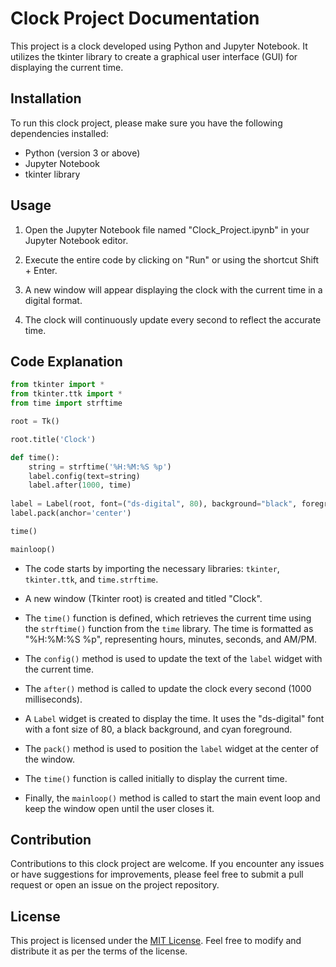 # Clock Project Documentation

This project is a clock developed using Python and Jupyter Notebook. It utilizes the tkinter library to create a graphical user interface (GUI) for displaying the current time.

## Installation

To run this clock project, please make sure you have the following dependencies installed:

- Python (version 3 or above)
- Jupyter Notebook
- tkinter library

## Usage

1. Open the Jupyter Notebook file named "Clock_Project.ipynb" in your Jupyter Notebook editor.

2. Execute the entire code by clicking on "Run" or using the shortcut Shift + Enter.

3. A new window will appear displaying the clock with the current time in a digital format.

4. The clock will continuously update every second to reflect the accurate time.

## Code Explanation

```python
from tkinter import *
from tkinter.ttk import *
from time import strftime

root = Tk()

root.title('Clock')

def time():
    string = strftime('%H:%M:%S %p')
    label.config(text=string)
    label.after(1000, time)
    
label = Label(root, font=("ds-digital", 80), background="black", foreground="cyan")
label.pack(anchor='center')

time()

mainloop()
```

- The code starts by importing the necessary libraries: `tkinter`, `tkinter.ttk`, and `time.strftime`.

- A new window (Tkinter root) is created and titled "Clock".

- The `time()` function is defined, which retrieves the current time using the `strftime()` function from the `time` library. The time is formatted as "%H:%M:%S %p", representing hours, minutes, seconds, and AM/PM.

- The `config()` method is used to update the text of the `label` widget with the current time.

- The `after()` method is called to update the clock every second (1000 milliseconds).

- A `Label` widget is created to display the time. It uses the "ds-digital" font with a font size of 80, a black background, and cyan foreground.

- The `pack()` method is used to position the `label` widget at the center of the window.

- The `time()` function is called initially to display the current time.

- Finally, the `mainloop()` method is called to start the main event loop and keep the window open until the user closes it.

## Contribution

Contributions to this clock project are welcome. If you encounter any issues or have suggestions for improvements, please feel free to submit a pull request or open an issue on the project repository.

## License

This project is licensed under the [MIT License](LICENSE). Feel free to modify and distribute it as per the terms of the license.
